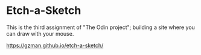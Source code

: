 # Etch-a-Sketch
This is the third assignment of "The Odin project"; building a site where you can draw with your mouse.

https://gzman.github.io/etch-a-sketch/
